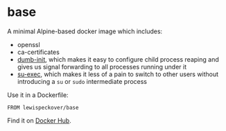 # base

A minimal Alpine-based docker image which includes:

* openssl
* ca-certificates
* [dumb-init](https://github.com/Yelp/dumb-init), which makes it easy to configure child process reaping and gives us signal forwarding to all processes running under it
* [su-exec](https://github.com/ncopa/su-exec), which makes it less of a pain to switch to other users without introducing a `su` or `sudo` intermediate process


Use it in a Dockerfile:
   
```
FROM lewispeckover/base
```
Find it on [Docker Hub](https://hub.docker.com/r/lewispeckover/base/).
